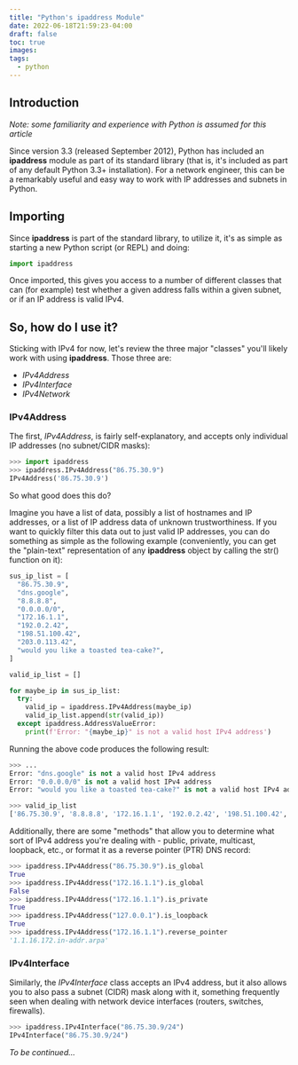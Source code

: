 ```yaml
---
title: "Python's ipaddress Module"
date: 2022-06-18T21:59:23-04:00
draft: false
toc: true
images:
tags:
  - python
---
```

## Introduction
*Note: some familiarity and experience with Python is assumed for this article*

Since version 3.3 (released September 2012), Python has included an **ipaddress** module as part of its standard library (that is, it's included as part of any default Python 3.3+ installation). For a network engineer, this can be a remarkably useful and easy way to work with IP addresses and subnets in Python.

## Importing
Since **ipaddress** is part of the standard library, to utilize it, it's as simple as starting a new Python script (or REPL) and doing:

```python
import ipaddress
```

Once imported, this gives you access to a number of different classes that can (for example) test whether a given address falls within a given subnet, or if an IP address is valid IPv4.

## So, how do I use it?

Sticking with IPv4 for now, let's review the three major "classes" you'll likely work with using **ipaddress**. Those three are:
- *IPv4Address*
- *IPv4Interface*
- *IPv4Network*

### IPv4Address

The first, *IPv4Address*, is fairly self-explanatory, and accepts only individual IP addresses (no subnet/CIDR masks):

```python
>>> import ipaddress
>>> ipaddress.IPv4Address("86.75.30.9")
IPv4Address('86.75.30.9')
```

So what good does this do?

Imagine you have a list of data, possibly a list of hostnames and IP addresses, or a list of IP address data of unknown trustworthiness. If you want to quickly filter this data out to just valid IP addresses, you can do something as simple as the following example (conveniently, you can get the "plain-text" representation of any **ipaddress** object by calling the str() function on it):

```python
sus_ip_list = [
  "86.75.30.9",
  "dns.google",
  "8.8.8.8",
  "0.0.0.0/0",
  "172.16.1.1",
  "192.0.2.42",
  "198.51.100.42",
  "203.0.113.42",
  "would you like a toasted tea-cake?",
]

valid_ip_list = []

for maybe_ip in sus_ip_list:
  try:
    valid_ip = ipaddress.IPv4Address(maybe_ip)
    valid_ip_list.append(str(valid_ip))
  except ipaddress.AddressValueError:
    print(f'Error: "{maybe_ip}" is not a valid host IPv4 address')
```

Running the above code produces the following result:

```python
>>> ...
Error: "dns.google" is not a valid host IPv4 address
Error: "0.0.0.0/0" is not a valid host IPv4 address
Error: "would you like a toasted tea-cake?" is not a valid host IPv4 address

>>> valid_ip_list
['86.75.30.9', '8.8.8.8', '172.16.1.1', '192.0.2.42', '198.51.100.42', '203.0.113.42']
```

Additionally, there are some "methods" that allow you to determine what sort of IPv4 address you're dealing with - public, private, multicast, loopback, etc., or format it as a reverse pointer (PTR) DNS record:

```python
>>> ipaddress.IPv4Address("86.75.30.9").is_global
True
>>> ipaddress.IPv4Address("172.16.1.1").is_global
False
>>> ipaddress.IPv4Address("172.16.1.1").is_private
True
>>> ipaddress.IPv4Address("127.0.0.1").is_loopback
True
>>> ipaddress.IPv4Address("172.16.1.1").reverse_pointer
'1.1.16.172.in-addr.arpa'
```

### IPv4Interface

Similarly, the *IPv4Interface* class accepts an IPv4 address, but it also allows you to also pass a subnet (CIDR) mask along with it, something frequently seen when dealing with network device interfaces (routers, switches, firewalls).

```python
>>> ipaddress.IPv4Interface("86.75.30.9/24")
IPv4Interface("86.75.30.9/24")
```

*To be continued...*